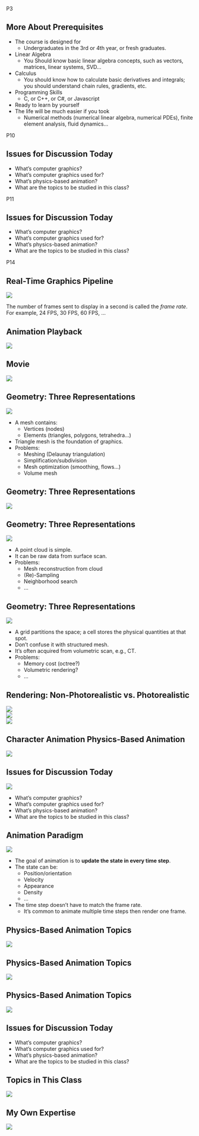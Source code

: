 
P3    
## More About Prerequisites


 - The course is designed for    
    - Undergraduates in the 3rd or 4th year, or fresh graduates.     
 - Linear Algebra    
    - You Should know basic linear algebra concepts, such as vectors, matrices, linear systems, SVD...
 - Calculus     
    - You should know how to calculate basic derivatives and integrals; you should understand chain rules, gradients, etc.    
 - Programming Skills     
    - C, or C++, or C#, or Javascript    
 - Ready to learn by yourself    
 - The life will be much easier if you took    
    - Numerical methods (numerical linear algebra, numerical PDEs), finite element analysis, fluid dynamics...     


P10   
## Issues for Discussion Today      

 - What’s computer graphics?    
 - What’s computer graphics used for?    
 - What’s physics-based animation?    
 - What are the topics to be studied in this class?    


P11    
## Issues for Discussion Today     


 - What’s computer graphics?    
 - What’s computer graphics used for?    
 - What’s physics-based animation?    
 - What are the topics to be studied in this class?    
 
 
P14 
## Real-Time Graphics Pipeline     


![](\assets\01-1.png)    



The number of frames sent to display in a second is called the *frame rate*.    
For example, 24 FPS, 30 FPS, 60 FPS, …     




## Animation Playback

![](\assets\01-2.png)   

## Movie

![](\assets\01-3.png)   



## Geometry: Three Representations     


![](\assets\01-4.png)   



 - A mesh contains:    
    - Vertices (nodes)    
    - Elements (triangles, polygons, tetrahedra…)    
 - Triangle mesh is the foundation of graphics.    
 - Problems:     
    - Meshing (Delaunay triangulation)    
    - Simplification/subdivision    
    - Mesh optimization (smoothing, flows…)     
    - Volume mesh    




## Geometry: Three Representations    



![](\assets\01-5.png)   



## Geometry: Three Representations    


![](\assets\01-6.png)   




 - A point cloud is simple.    
 - It can be raw data from surface scan.     
 - Problems:    
    - Mesh reconstruction from cloud    
    - (Re)-Sampling    
    - Neighborhood search    
    - …    



## Geometry: Three Representations    


![](\assets\01-7.png)   



 - A grid partitions the space; a cell stores the physical quantities at that spot.    
 - Don’t confuse it with structured mesh.     
 - It’s often acquired from volumetric scan, e.g., CT. 
 - Problems:    
    - Memory cost (octree?)    
    - Volumetric rendering?    
    - …    





## Rendering: Non-Photorealistic vs. Photorealistic

![](\assets\01-8.png)   
![](\assets\01-9.png)   
![](\assets\01-10.png)   


## Character Animation Physics-Based Animation


![](\assets\01-11.png)   



## Issues for Discussion Today    

![](\assets\01-12.png)   


 - What’s computer graphics?    
 - What’s computer graphics used for?    
 - What’s physics-based animation?    
 - What are the topics to be studied in this class?    
 
 
 
 
## Animation Paradigm

![](\assets\01-12.png)   


 - The goal of animation is to **update the state in every time step**.    
 - The state can be:    
    - Position/orientation     
    - Velocity     
    - Appearance     
    - Density    
    - …     
 - The time step doesn’t have to match the frame rate.    
    - It’s common to animate multiple time steps then render one frame.    
    
    

## Physics-Based Animation Topics    


![](\assets\01-13.png)   



## Physics-Based Animation Topics    


![](\assets\01-14.png)   



## Physics-Based Animation Topics

![](\assets\01-15.png)   



## Issues for Discussion Today     



 - What’s computer graphics?    
 - What’s computer graphics used for?    
 - What’s physics-based animation?    
 - What are the topics to be studied in this class?    
 
 
 

## Topics in This Class    

![](\assets\01-16.png)   


## My Own Expertise    

![](\assets\01-17.png)   




